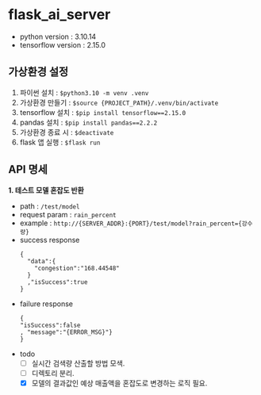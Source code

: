 # flask_ai_server

- python version : 3.10.14
- tensorflow version : 2.15.0

## 가상환경 설정
1. 파이썬 설치 : `$python3.10 -m venv .venv`
2. 가상환경 만들기 : `$source {PROJECT_PATH}/.venv/bin/activate`
3. tensorflow 설치 : `$pip install tensorflow==2.15.0`
4. pandas 설치 : `$pip install pandas==2.2.2`
4. 가상환경 종료 시 : `$deactivate`
5. flask 앱 실행 : `$flask run`

## API 명세

**1. 테스트 모델 혼잡도 반환**
- path : `/test/model`
- request param : `rain_percent`
- example : `http://{SERVER_ADDR}:{PORT}/test/model?rain_percent={강수량}`
- success response
  ```response
  {
    "data":{
      "congestion":"168.44548"
    }
    ,"isSuccess":true
  }
  ```
- failure response
    ```
  {
    "isSuccess":false
    , "message":"{ERROR_MSG}"}
  }
  ```
- todo
  - [ ] 실시간 검색량 산출할 방법 모색.
  - [ ] 디렉토리 분리.
  - [X] 모델의 결과값인 예상 매출액을 혼잡도로 변경하는 로직 필요.
